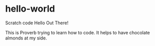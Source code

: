 # hello-world
Scratch code
Hello Out There!

This is Proverb trying to learn how to code.  It helps to have chocolate almonds at my side.
